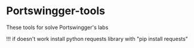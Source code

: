 # Portswingger-tools

These tools for solve Portswingger's labs 

!!! if doesn't work install python requests library with "pip install requests" 
